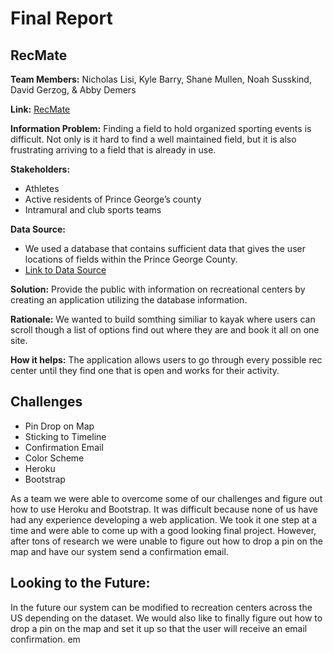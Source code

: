 # Final Report
## RecMate

**Team Members:** Nicholas Lisi, Kyle Barry, Shane Mullen, Noah Susskind, David Gerzog, & Abby Demers

**Link:** [RecMate](https://warm-inlet-29798.herokuapp.com/index.html)

**Information Problem:** Finding a field to hold organized sporting events is difficult. Not only is it hard to find a well maintained field, but it is also frustrating arriving to a field that is already in use.

**Stakeholders:** 
- Athletes
- Active residents of Prince George’s county
- Intramural and club sports teams

**Data Source:** 
- We used a database that contains sufficient data that gives the user locations of fields within the Prince George County. 
- [Link to Data Source](https://data.princegeorgescountymd.gov/Community/Recreation-Centers/gwq4-iu9d) 

**Solution:**
Provide the public with information on recreational centers by creating an application utilizing the database information. 

**Rationale:**
We wanted to build somthing similiar to kayak where users can scroll though a list of options find out where they are and book it all on one site. 

**How it helps:**
The application allows users to go through every possible rec center until they find one that is open and works for their activity. 

## Challenges
- Pin Drop on Map
- Sticking to Timeline
- Confirmation Email
- Color Scheme
- Heroku
- Bootstrap

As a team we were able to overcome some of our challenges and figure out how to use Heroku and Bootstrap. It was difficult because none of us have had any experience developing a web application.  We took it one step at a time and were able to come up with a good looking final project.  However, after tons of research we were unable to figure out how to drop a pin on the map and have our system send a confirmation email. 


## Looking to the Future:
In the future our system can be modified to recreation centers across the US depending on the dataset.  We would also like to finally figure out how to drop a pin on the map and set it up so that the user will receive an email confirmation.  em